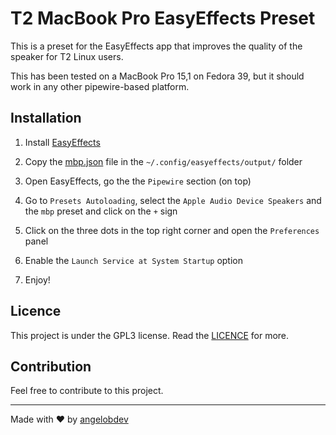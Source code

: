 # T2 MacBook Pro EasyEffects Preset

This is a preset for the EasyEffects app that improves the quality of the speaker for T2 Linux users.

This has been tested on a MacBook Pro 15,1 on Fedora 39, but it should work in any other pipewire-based platform.

## Installation

1. Install [EasyEffects](https://github.com/wwmm/easyeffects)

2. Copy the [mbp.json](mbp.json) file in the `~/.config/easyeffects/output/` folder

3. Open EasyEffects, go the the `Pipewire` section (on top)

4. Go to `Presets Autoloading`, select the `Apple Audio Device Speakers` and the `mbp` preset and click on the `+` sign

5. Click on the three dots in the top right corner and open the `Preferences` panel

6. Enable the `Launch Service at System Startup` option

7. Enjoy!

## Licence

This project is under the GPL3 license. Read the [LICENCE](LICENCE.md) for more.

## Contribution

Feel free to contribute to this project.

---

Made with ❤️ by [angelobdev](https://github.com/angelobdev)
